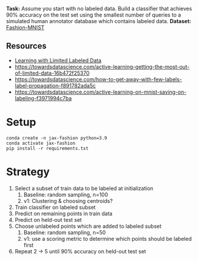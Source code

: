 **Task:** Assume you start with no labeled data. Build a classifier that achieves 90% accuracy on the test set using the smallest number of queries to a simulated human annotator database which contains labeled data.
**Dataset:** [Fashion-MNIST](https://github.com/zalandoresearch/fashion-mnist)  

## Resources
- [Learning with Limited Labeled Data](https://lwlld.fastforwardlabs.com/)
- https://towardsdatascience.com/active-learning-getting-the-most-out-of-limited-data-16b472f25370
- https://towardsdatascience.com/how-to-get-away-with-few-labels-label-propagation-f891782ada5c
- https://towardsdatascience.com/active-learning-on-mnist-saving-on-labeling-f3971994c7ba

# Setup
```
conda create -n jax-fashion python=3.9
conda activate jax-fashion
pip install -r requirements.txt
```

# Strategy
1. Select a subset of train data to be labeled at initialization
   1. Baseline: random sampling, n=100
   2. v1: Clustering & choosing centroids?
2. Train classifier on labeled subset
3. Predict on remaining points in train data
4. Predict on held-out test set 
5. Choose unlabeled points which are added to labeled subset
   1. Baseline: random sampling, n=50
   2. v1: use a scoring metric to determine which points should be labeled first
6. Repeat 2 -> 5 until 90% accuracy on held-out test set